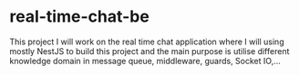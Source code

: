 # real-time-chat-be
This project I will work on the real time chat application where I will using mostly NestJS to build this project and the main purpose is utilise different knowledge domain in message queue, middleware, guards, Socket IO,...
